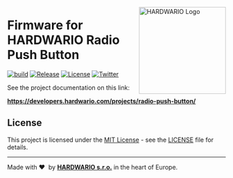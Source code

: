 <a href="https://www.hardwario.com/"><img src="https://www.hardwario.com/ci/assets/hw-logo.svg" width="200" alt="HARDWARIO Logo" align="right"></a>

# Firmware for HARDWARIO Radio Push Button

[![build](https://github.com/hardwario/twr-radio-push-button/actions/workflows/main.yml/badge.svg?branch=master)](https://github.com/hardwario/twr-radio-push-button/actions/workflows/main.yml)
[![Release](https://img.shields.io/github/release/bigclownlabs/bcf-radio-push-button.svg)](https://github.com/bigclownlabs/bcf-radio-push-button/releases)
[![License](https://img.shields.io/github/license/bigclownlabs/bcf-radio-push-button.svg)](https://github.com/bigclownlabs/bcf-radio-push-button/blob/master/LICENSE)
[![Twitter](https://img.shields.io/twitter/follow/hardwario_en.svg?style=social&label=Follow)](https://twitter.com/hardwario_en)

See the project documentation on this link:

**https://developers.hardwario.com/projects/radio-push-button/**

## License

This project is licensed under the [MIT License](https://opensource.org/licenses/MIT/) - see the [LICENSE](LICENSE) file for details.

---

Made with &#x2764;&nbsp; by [**HARDWARIO s.r.o.**](https://www.hardwario.com/) in the heart of Europe.
